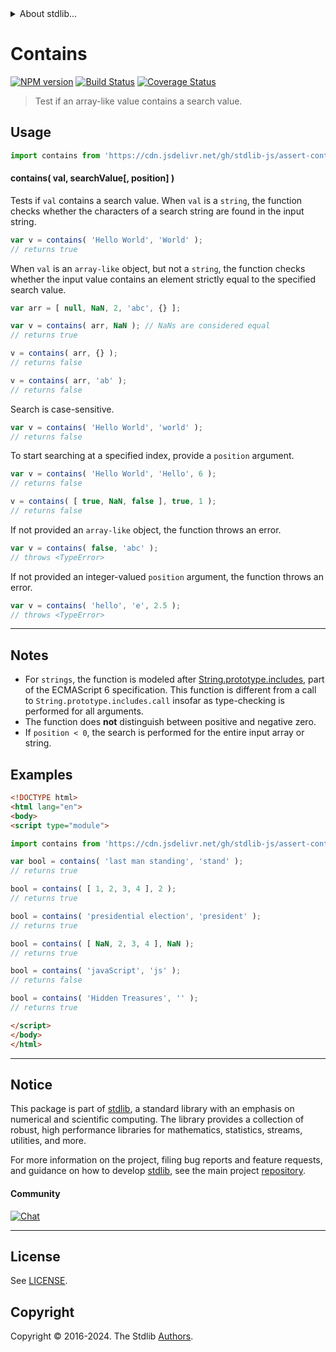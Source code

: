 <!--

@license Apache-2.0

Copyright (c) 2018 The Stdlib Authors.

Licensed under the Apache License, Version 2.0 (the "License");
you may not use this file except in compliance with the License.
You may obtain a copy of the License at

   http://www.apache.org/licenses/LICENSE-2.0

Unless required by applicable law or agreed to in writing, software
distributed under the License is distributed on an "AS IS" BASIS,
WITHOUT WARRANTIES OR CONDITIONS OF ANY KIND, either express or implied.
See the License for the specific language governing permissions and
limitations under the License.

-->


<details>
  <summary>
    About stdlib...
  </summary>
  <p>We believe in a future in which the web is a preferred environment for numerical computation. To help realize this future, we've built stdlib. stdlib is a standard library, with an emphasis on numerical and scientific computation, written in JavaScript (and C) for execution in browsers and in Node.js.</p>
  <p>The library is fully decomposable, being architected in such a way that you can swap out and mix and match APIs and functionality to cater to your exact preferences and use cases.</p>
  <p>When you use stdlib, you can be absolutely certain that you are using the most thorough, rigorous, well-written, studied, documented, tested, measured, and high-quality code out there.</p>
  <p>To join us in bringing numerical computing to the web, get started by checking us out on <a href="https://github.com/stdlib-js/stdlib">GitHub</a>, and please consider <a href="https://opencollective.com/stdlib">financially supporting stdlib</a>. We greatly appreciate your continued support!</p>
</details>

# Contains

[![NPM version][npm-image]][npm-url] [![Build Status][test-image]][test-url] [![Coverage Status][coverage-image]][coverage-url] <!-- [![dependencies][dependencies-image]][dependencies-url] -->

> Test if an array-like value contains a search value.

<section class="intro">

</section>

<!-- /.intro -->



<section class="usage">

## Usage

```javascript
import contains from 'https://cdn.jsdelivr.net/gh/stdlib-js/assert-contains@esm/index.mjs';
```

#### contains( val, searchValue\[, position] )

Tests if `val` contains a search value. When `val` is a `string`, the function checks whether the characters of a search string are found in the input string.

```javascript
var v = contains( 'Hello World', 'World' );
// returns true
```

When `val` is an `array-like` object, but not a `string`, the function checks whether the input value contains an element strictly equal to the specified search value.

```javascript
var arr = [ null, NaN, 2, 'abc', {} ];

var v = contains( arr, NaN ); // NaNs are considered equal
// returns true

v = contains( arr, {} );
// returns false

v = contains( arr, 'ab' );
// returns false
```

Search is case-sensitive.

```javascript
var v = contains( 'Hello World', 'world' );
// returns false
```

To start searching at a specified index, provide a `position` argument.

```javascript
var v = contains( 'Hello World', 'Hello', 6 );
// returns false

v = contains( [ true, NaN, false ], true, 1 );
// returns false
```

If not provided an `array-like` object, the function throws an error.

<!-- run throws: true -->

```javascript
var v = contains( false, 'abc' );
// throws <TypeError>
```

If not provided an integer-valued `position` argument, the function throws an error.

<!-- run throws: true -->

```javascript
var v = contains( 'hello', 'e', 2.5 );
// throws <TypeError>
```

</section>

<!-- /.usage -->

<section class="notes">

* * *

## Notes

-   For `strings`, the function is modeled after [String.prototype.includes][mdn-includes], part of the ECMAScript 6 specification. This function is different from a call to `String.prototype.includes.call` insofar as type-checking is performed for all arguments.
-   The function does **not** distinguish between positive and negative zero.
-   If `position < 0`, the search is performed for the entire input array or string.

</section>

<!-- /.notes -->

<section class="examples">

## Examples

<!-- eslint no-undef: "error" -->

```html
<!DOCTYPE html>
<html lang="en">
<body>
<script type="module">

import contains from 'https://cdn.jsdelivr.net/gh/stdlib-js/assert-contains@esm/index.mjs';

var bool = contains( 'last man standing', 'stand' );
// returns true

bool = contains( [ 1, 2, 3, 4 ], 2 );
// returns true

bool = contains( 'presidential election', 'president' );
// returns true

bool = contains( [ NaN, 2, 3, 4 ], NaN );
// returns true

bool = contains( 'javaScript', 'js' );
// returns false

bool = contains( 'Hidden Treasures', '' );
// returns true

</script>
</body>
</html>
```

</section>

<!-- /.examples -->

<!-- Section for related `stdlib` packages. Do not manually edit this section, as it is automatically populated. -->

<section class="related">

</section>

<!-- /.related -->

<!-- Section for all links. Make sure to keep an empty line after the `section` element and another before the `/section` close. -->


<section class="main-repo" >

* * *

## Notice

This package is part of [stdlib][stdlib], a standard library with an emphasis on numerical and scientific computing. The library provides a collection of robust, high performance libraries for mathematics, statistics, streams, utilities, and more.

For more information on the project, filing bug reports and feature requests, and guidance on how to develop [stdlib][stdlib], see the main project [repository][stdlib].

#### Community

[![Chat][chat-image]][chat-url]

---

## License

See [LICENSE][stdlib-license].


## Copyright

Copyright &copy; 2016-2024. The Stdlib [Authors][stdlib-authors].

</section>

<!-- /.stdlib -->

<!-- Section for all links. Make sure to keep an empty line after the `section` element and another before the `/section` close. -->

<section class="links">

[npm-image]: http://img.shields.io/npm/v/@stdlib/assert-contains.svg
[npm-url]: https://npmjs.org/package/@stdlib/assert-contains

[test-image]: https://github.com/stdlib-js/assert-contains/actions/workflows/test.yml/badge.svg?branch=v0.2.0
[test-url]: https://github.com/stdlib-js/assert-contains/actions/workflows/test.yml?query=branch:v0.2.0

[coverage-image]: https://img.shields.io/codecov/c/github/stdlib-js/assert-contains/main.svg
[coverage-url]: https://codecov.io/github/stdlib-js/assert-contains?branch=main

<!--

[dependencies-image]: https://img.shields.io/david/stdlib-js/assert-contains.svg
[dependencies-url]: https://david-dm.org/stdlib-js/assert-contains/main

-->

[chat-image]: https://img.shields.io/gitter/room/stdlib-js/stdlib.svg
[chat-url]: https://app.gitter.im/#/room/#stdlib-js_stdlib:gitter.im

[stdlib]: https://github.com/stdlib-js/stdlib

[stdlib-authors]: https://github.com/stdlib-js/stdlib/graphs/contributors

[umd]: https://github.com/umdjs/umd
[es-module]: https://developer.mozilla.org/en-US/docs/Web/JavaScript/Guide/Modules

[deno-url]: https://github.com/stdlib-js/assert-contains/tree/deno
[deno-readme]: https://github.com/stdlib-js/assert-contains/blob/deno/README.md
[umd-url]: https://github.com/stdlib-js/assert-contains/tree/umd
[umd-readme]: https://github.com/stdlib-js/assert-contains/blob/umd/README.md
[esm-url]: https://github.com/stdlib-js/assert-contains/tree/esm
[esm-readme]: https://github.com/stdlib-js/assert-contains/blob/esm/README.md
[branches-url]: https://github.com/stdlib-js/assert-contains/blob/main/branches.md

[stdlib-license]: https://raw.githubusercontent.com/stdlib-js/assert-contains/main/LICENSE

[mdn-includes]: https://developer.mozilla.org/en-US/docs/Web/JavaScript/Reference/Global_Objects/String/includes

</section>

<!-- /.links -->
